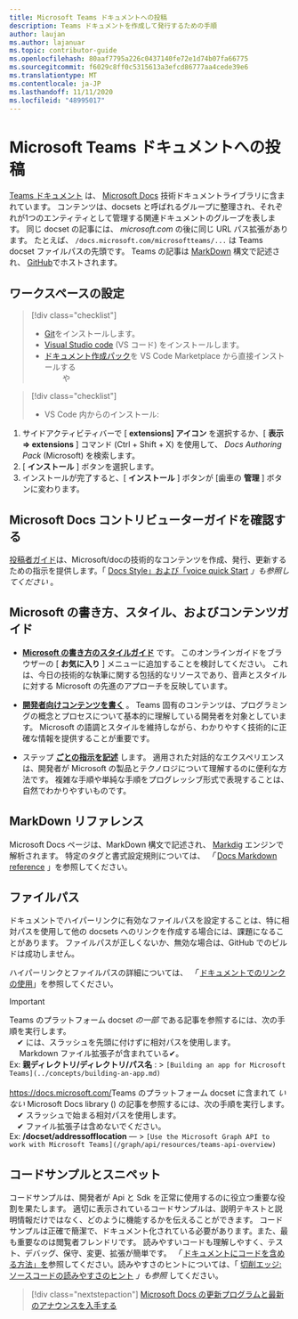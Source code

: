 ```yaml
---
title: Microsoft Teams ドキュメントへの投稿
description: Teams ドキュメントを作成して発行するための手順
author: laujan
ms.author: lajanuar
ms.topic: contributor-guide
ms.openlocfilehash: 80aaf7795a226c0437140fe72e1d74b07fa66775
ms.sourcegitcommit: f6029c8ff0c5315613a3efcd86777aa4cede39e6
ms.translationtype: MT
ms.contentlocale: ja-JP
ms.lasthandoff: 11/11/2020
ms.locfileid: "48995017"
---
```

# <a name="contributing-to-microsoft-teams-documentation"></a>Microsoft Teams ドキュメントへの投稿

[Teams ドキュメント](/microsoftteams/platform/overview) は、 [Microsoft Docs](https://docs.microsoft.com/) 技術ドキュメントライブラリに含まれています。 コンテンツは、docsets と呼ばれるグループに整理され、それぞれが1つのエンティティとして管理する関連ドキュメントのグループを表します。 同じ docset の記事には、 *<span></span> microsoft.com* の後に同じ URL パス拡張があります。  たとえば、  `/docs.microsoft.com/microsoftteams/...`   は Teams docset ファイルパスの先頭です。 Teams の記事は  [MarkDown](#markdown-reference) 構文で記述され、 [GitHub](https://github.com/MicrosoftDocs/msteams-docs/tree/master/msteams-platform)でホストされます。

## <a name="set-up-your-workspace"></a>ワークスペースの設定

> [!div class="checklist"]
>
> * [Git](https://git-scm.com/book/en/v2/Getting-Started-Installing-Git)をインストールします。
> * [Visual Studio code](https://code.visualstudio.com/) (VS コード) をインストールします。
> * [ドキュメント作成パック](https://marketplace.visualstudio.com/items?itemName=docsmsft.docs-authoring-pack)を VS Code Marketplace から直接インストールする
<br>&emsp;&emsp; や

> [!div class="checklist"]
>
> * VS Code 内からのインストール:

   1. サイドアクティビティバーで [ **extensions] アイコン** を選択するか、[ **表示 => extensions** ] コマンド (Ctrl + Shift + X) を使用して、 *Docs Authoring Pack* (Microsoft) を検索します。
   1. [ **インストール** ] ボタンを選択します。
   1. インストールが完了すると、[ **インストール** ] ボタンが [歯車の **管理** ] ボタンに変わります。

## <a name="review-the-microsoft-docs-contributors-guide"></a>Microsoft Docs コントリビューターガイドを確認する

[投稿者ガイド](/contribute)は、Microsoft/docの技術的なコンテンツを作成、発行、更新するための指示を提供します。「 [Docs Style」および「voice quick Start](/contribute/style-quick-start) *」も参照してください* 。

## <a name="microsoft-writing-style-and-content-guides"></a>Microsoft の書き方、スタイル、およびコンテンツガイド

* **[Microsoft の書き方のスタイルガイド](/style-guide/welcome)** です。 このオンラインガイドをブラウザーの [ **お気に入り** ] メニューに追加することを検討してください。 これは、今日の技術的な執筆に関する包括的なリソースであり、音声とスタイルに対する Microsoft の先進のアプローチを反映しています。

* **[開発者向けコンテンツを書く](/style-guide/developer-content/)** 。 Teams 固有のコンテンツは、プログラミングの概念とプロセスについて基本的に理解している開発者を対象としています。 Microsoft の語調とスタイルを維持しながら、わかりやすく技術的に正確な情報を提供することが重要です。

* ステップ **[ごとの指示を記述](/style-guide/procedures-instructions/writing-step-by-step-instructions)** します。 適用された対話的なエクスペリエンスは、開発者が Microsoft の製品とテクノロジについて理解するのに便利な方法です。 複雑な手順や単純な手順をプログレッシブ形式で表現することは、自然でわかりやすいものです。

## <a name="markdown-reference"></a>MarkDown リファレンス

 Microsoft Docs ページは、MarkDown 構文で記述され、 [Markdig](https://github.com/lunet-io/markdig) エンジンで解析されます。 特定のタグと書式設定規則については、 *「* [Docs Markdown reference](/contribute/markdown-reference) 」を参照してください。

## <a name="file-paths"></a>ファイルパス

ドキュメントでハイパーリンクに有効なファイルパスを設定することは、特に相対パスを使用して他の docsets へのリンクを作成する場合には、課題になることがあります。  ファイルパスが正しくないか、無効な場合は、GitHub でのビルドは成功しません。

ハイパーリンクとファイルパスの詳細については、 *「* [ドキュメントでのリンクの使用](/contribute/how-to-write-links)」を参照してください。

>[!IMPORTANT]
> Teams のプラットフォーム docset *の一部* である記事を参照するには、次の手順を実行します。<br>
> &emsp;&#x2714; には、スラッシュを先頭に付けずに相対パスを使用します。<br>
> &emsp; Markdown ファイル拡張子が含まれている&#x2714;。<br>
>Ex:  **親ディレクトリ/ディレクトリ/パス名** : > `[Building an app for Microsoft Teams](../concepts/building-an-app.md)` <br><br>
> <https://docs.microsoft.com/>Teams のプラットフォーム docset に含まれて *いない* Microsoft Docs library () の記事を参照するには、次の手順を実行します。<br>
> &emsp;&#x2714; スラッシュで始まる相対パスを使用します。<br>
> &emsp;&#x2714; ファイル拡張子は含めないでください。 <br> Ex:  **/docset/addressofflocation** — > `[Use the Microsoft Graph API to work with Microsoft Teams](/graph/api/resources/teams-api-overview)`
>

## <a name="code-samples-and-snippets"></a>コードサンプルとスニペット

コードサンプルは、開発者が Api と Sdk を正常に使用するのに役立つ重要な役割を果たします。 適切に表示されているコードサンプルは、説明テキストと説明情報だけではなく、どのように機能するかを伝えることができます。 コードサンプルは正確で簡潔で、ドキュメント化されている必要があります。また、最も重要なのは閲覧者フレンドリです。 読みやすいコードも理解しやすく、テスト、デバッグ、保守、変更、拡張が簡単です。 *「* [ドキュメントにコードを含める方法」を](/contribute/code-in-docs)参照してください。読みやすさのヒントについては、「 [切削エッジ: ソースコードの読みやすさのヒント](/archive/msdn-magazine/2014/october/cutting-edge-source-code-readability-tips) *」も参照* してください。

> [!div class="nextstepaction"]
> [Microsoft Docs の更新プログラムと最新のアナウンスを入手する](/teamblog)
